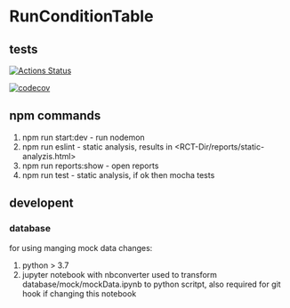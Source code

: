 # RunConditionTable

## tests

[![Actions Status](https://github.com/AliceO2Group/RunConditionTable/workflows/Tests/badge.svg)](https://github.com/AliceO2Group/RunConditionTable/actions)

[![codecov](https://codecov.io/gh/AliceO2Group/RunConditionTable/branch/master/graph/badge.svg)](https://codecov.io/gh/AliceO2Group/RunConditionTable)

## npm commands

1. npm run start:dev - run nodemon
2. npm run eslint - static analysis, results in \<RCT-Dir/reports/static-analyzis.html\>
3. npm run reports:show - open reports
4. npm run test - static analysis, if ok then mocha tests

## developent

### database

for using manging mock data changes:

1. python > 3.7
2. jupyter notebook with nbconverter used to transform database/mock/mockData.ipynb to python scritpt, also required for git hook if changing this notebook
